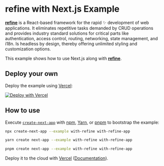 # refine with Next.js Example

[**refine**](https://github.com/refinedev/refine) is a React-based framework for the rapid ✨ development of web applications. It eliminates repetitive tasks demanded by CRUD operations and provides industry standard solutions for critical parts like authentication, access control, routing, networking, state management, and i18n. Is headless by design, thereby offering unlimited styling and customization options.

This example shows how to use Next.js along with [**refine**](https://github.com/refinedev/refine).

## Deploy your own

Deploy the example using [Vercel](https://vercel.com?utm_source=github&utm_medium=readme&utm_campaign=next-example):

[![Deploy with Vercel](https://vercel.com/button)](https://vercel.com/new/git/external?repository-url=https://github.com/vercel/next.js/tree/canary/examples/with-refine&project-name=with-refine&repository-name=with-refine)

## How to use

Execute [`create-next-app`](https://github.com/vercel/next.js/tree/canary/packages/create-next-app) with [npm](https://docs.npmjs.com/cli/init), [Yarn](https://yarnpkg.com/lang/en/docs/cli/create/), or [pnpm](https://pnpm.io) to bootstrap the example:

```bash
npx create-next-app --example with-refine with-refine-app
```

```bash
yarn create next-app --example with-refine with-refine-app
```

```bash
pnpm create next-app --example with-refine with-refine-app
```

Deploy it to the cloud with [Vercel](https://vercel.com/new?utm_source=github&utm_medium=readme&utm_campaign=next-example) ([Documentation](https://nextjs.org/docs/deployment)).
